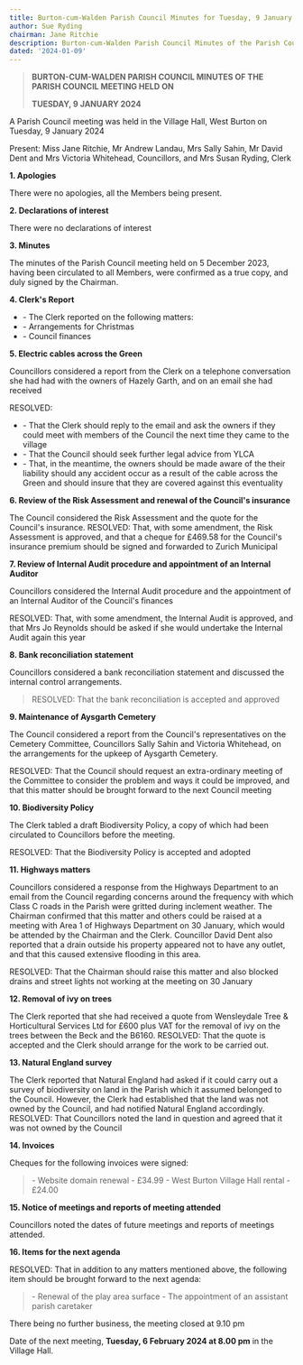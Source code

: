 ```yaml
---
title: Burton-cum-Walden Parish Council Minutes for Tuesday, 9 January 2024
author: Sue Ryding
chairman: Jane Ritchie
description: Burton-cum-Walden Parish Council Minutes of the Parish Council meeting held on Tuesday, 7 January 2025
dated: '2024-01-09'
---
```


> **BURTON-CUM-WALDEN PARISH COUNCIL MINUTES OF THE PARISH COUNCIL
> MEETING HELD ON**
>
> **TUESDAY, 9 JANUARY 2024**

A Parish Council meeting was held in the Village Hall, West Burton on
Tuesday, 9 January 2024

Present: Miss Jane Ritchie, Mr Andrew Landau, Mrs Sally Sahin, Mr David
Dent and Mrs Victoria Whitehead, Councillors, and Mrs Susan Ryding,
Clerk

**1\. Apologies**

There were no apologies, all the Members being present.

**2\. Declarations of interest**

There were no declarations of interest

**3\. Minutes**

The minutes of the Parish Council meeting held on 5 December 2023,
having been circulated to all Members, were confirmed as a true copy,
and duly signed by the Chairman.

**4\. Clerk's Report**

- \- The Clerk reported on the following matters:
- \- Arrangements for Christmas
- \- Council finances

**5\. Electric cables across the Green**

Councillors considered a report from the Clerk on a telephone
conversation she had had with the owners of Hazely Garth, and on an
email she had received

RESOLVED:

- \- That the Clerk should reply to the email and ask the owners if they could meet with members of the Council the next time they came to the village
- \- That the Council should seek further legal advice from YLCA
- \- That, in the meantime, the owners should be made aware of the their liability should any accident occur as a result of the cable across the Green and should insure that they are covered against this eventuality

**6\. Review of the Risk Assessment and renewal of the Council's insurance**

The Council considered the Risk Assessment and the quote for the Council's insurance.
RESOLVED: That, with some amendment, the Risk Assessment is approved, and that a cheque for £469.58 for the Council's insurance premium should be signed and forwarded to Zurich Municipal

**7\. Review of Internal Audit procedure and appointment of an Internal Auditor**

Councillors considered the Internal Audit procedure and the appointment
of an Internal Auditor of the Council's finances

RESOLVED: That, with some amendment, the Internal Audit is approved, and
that Mrs Jo Reynolds should be asked if she would undertake the Internal
Audit again this year

**8\. Bank reconciliation statement**

Councillors considered a bank reconciliation statement and discussed the
internal control arrangements.

> RESOLVED: That the bank reconciliation is accepted and approved

**9\. Maintenance of Aysgarth Cemetery**

The Council considered a report from the Council's representatives on
the Cemetery Committee, Councillors Sally Sahin and Victoria Whitehead,
on the arrangements for the upkeep of Aysgarth Cemetery.

RESOLVED: That the Council should request an extra-ordinary meeting of
the Committee to consider the problem and ways it could be improved, and
that this matter should be brought forward to the next Council meeting

**10\. Biodiversity Policy**

The Clerk tabled a draft Biodiversity Policy, a copy of which had been
circulated to Councillors before the meeting.

RESOLVED: That the Biodiversity Policy is accepted and adopted

**11\. Highways matters**

Councillors considered a response from the Highways Department to an
email from the Council regarding concerns around the frequency with
which Class C roads in the Parish were gritted during inclement weather.
The Chairman confirmed that this matter and others could be raised at a
meeting with Area 1 of Highways Department on 30 January, which would be
attended by the Chairman and the Clerk. Councillor David Dent also
reported that a drain outside his property appeared not to have any
outlet, and that this caused extensive flooding in this area.

RESOLVED: That the Chairman should raise this matter and also blocked
drains and street lights not working at the meeting on 30 January

**12\. Removal of ivy on trees**

The Clerk reported that she had received a quote from Wensleydale Tree & Horticultural Services Ltd for £600 plus VAT for the removal of ivy on the trees between the Beck and the B6160. RESOLVED: That the quote is accepted and the Clerk should arrange for the work to be carried out.

**13\. Natural England survey**

The Clerk reported that Natural England had asked if it could carry out a survey of biodiversity on land in the Parish which it assumed belonged to the Council. However, the Clerk had established that the land was not owned by the Council, and had notified Natural England accordingly.
RESOLVED: That Councillors noted the land in question and agreed that it was not owned by the Council

**14\. Invoices**

Cheques for the following invoices were signed:

> \- Website domain renewal - £34.99
> \- West Burton Village Hall rental - £24.00

**15\. Notice of meetings and reports of meeting attended**

Councillors noted the dates of future meetings and reports of meetings
attended.

**16\. Items for the next agenda**

RESOLVED: That in addition to any matters mentioned above, the following item should be brought forward to the next agenda:

> \- Renewal of the play area surface
> \- The appointment of an assistant parish caretaker

There being no further business, the meeting closed at 9.10 pm

Date of the next meeting, **Tuesday, 6 February 2024 at 8.00 pm** in the Village Hall.
